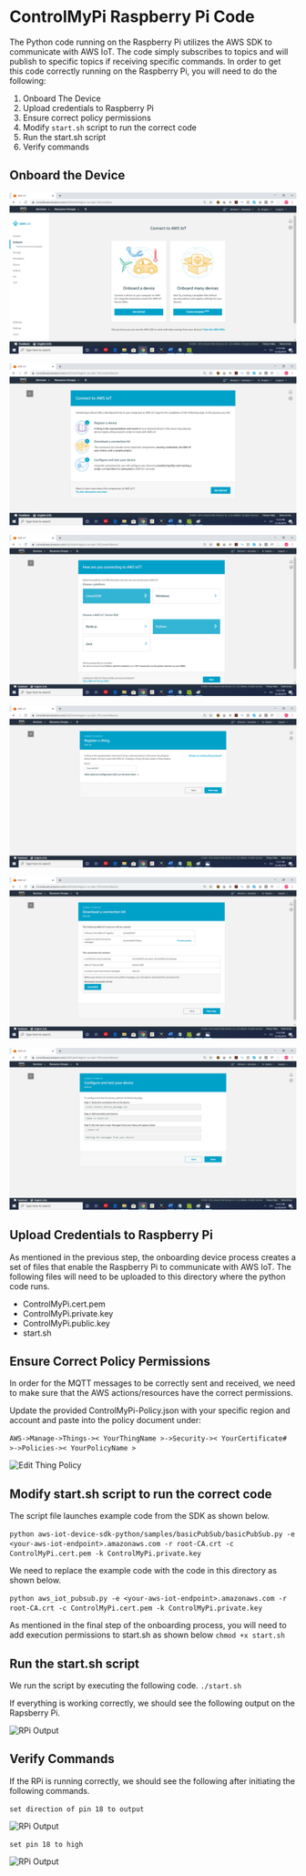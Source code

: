 # ControlMyPi Raspberry Pi Code
The Python code running on the Raspberry Pi utilizes the AWS SDK to communicate with AWS IoT. The code simply subscribes to topics and will publish to specific topics if receiving specific commands. In order to get this code correctly running on the Raspberry Pi, you will need to do the following:
1. Onboard The Device
2. Upload credentials to Raspberry Pi
3. Ensure correct policy permissions
4. Modify ```start.sh``` script to run the correct code
5. Run the start.sh script
6. Verify commands

## Onboard the Device
![Onboarding 1](/images/aws-iot-onboard-device-1.png)

![Onboarding 2](/images/aws-iot-onboard-device-2.png)

![Onboarding 3](/images/aws-iot-onboard-device-3.png)

![Onboarding 4](/images/aws-iot-onboard-device-4.png)

![Onboarding 5](/images/aws-iot-onboard-device-5.png)

![Onboarding 6](/images/aws-iot-onboard-device-6.png)

## Upload Credentials to Raspberry Pi
As mentioned in the previous step, the onboarding device process creates a set of files that enable the Raspberry Pi to communicate with AWS IoT. The following files will need to be uploaded to this directory where the python code runs.
- ControlMyPi.cert.pem
- ControlMyPi.private.key
- ControlMyPi.public.key
- start.sh

## Ensure Correct Policy Permissions
In order for the MQTT messages to be correctly sent and received, we need to make sure that the AWS actions/resources have the correct permissions.

Update the provided ControlMyPi-Policy.json with your specific region and account and paste into the policy document under:

```AWS->Manage->Things->< YourThingName >->Security->< YourCertificate# >->Policies->< YourPolicyName >```

![Edit Thing Policy](/images/aws-iot-edit-policy.png)

## Modify start.sh script to run the correct code
The script file launches example code from the SDK as shown below.

```python aws-iot-device-sdk-python/samples/basicPubSub/basicPubSub.py -e <your-aws-iot-endpoint>.amazonaws.com -r root-CA.crt -c ControlMyPi.cert.pem -k ControlMyPi.private.key```

We need to replace the example code with the code in this directory as shown below.

```python aws_iot_pubsub.py -e <your-aws-iot-endpoint>.amazonaws.com -r root-CA.crt -c ControlMyPi.cert.pem -k ControlMyPi.private.key```

As mentioned in the final step of the onboarding process, you will need to add execution permissions to start.sh as shown below
```chmod +x start.sh```

## Run the start.sh script
We run the script by executing the following code.
```./start.sh```

If everything is working correctly, we should see the following output on the Rapsberry Pi.

![RPi Output](/images/rpi-code-startup.png)

## Verify Commands
If the RPi is running correctly, we should see the following after initiating the following commands.

```set direction of pin 18 to output```

![RPi Output](/images/rpi-code-set-direction.png)

```set pin 18 to high```

![RPi Output](/images/rpi-code-set-level.png)

